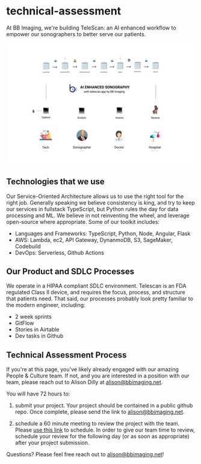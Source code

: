 # technical-assessment

At BB Imaging, we're building TeleScan: an AI enhanced workflow to empower our sonographers to better serve our patients.

![telescan-exec-summary](./bbi-telescan-exec-summary.png)

## Technologies that we use

Our Service-Oriented Architecture allows us to use the right tool for the right job. Generally speaking we believe consistency is king, and try to keep our services in fullstack TypeScript, but Python rules the day for data processing and ML. We believe in not reinventing the wheel, and leverage open-source where appropriate. Some of our toolkit includes:

- Languages and Frameworks: TypeScript, Python, Node, Angular, Flask
- AWS: Lambda, ec2, API Gateway, DynanmoDB, S3, SageMaker, Codebuild
- DevOps: Serverless, Github Actions

## Our Product and SDLC Processes

We operate in a HIPAA compliant SDLC environment. Telescan is an FDA regulated Class II device, and requires the focus, process, and structure that patients need. That said, our processes probably look pretty familiar to the modern engineer, including:

- 2 week sprints
- GitFlow
- Stories in Airtable
- Dev tasks in Github

## Technical Assessment Process

If you're at this page, you've likely already engaged with our amazing People & Culture team. If not, and you are interested in a position with our team, please reach out to Alison Dilly at alison@bbimaging.net.

You will have 72 hours to: 

1) submit your project. Your project should be contained in a public github repo. Once complete, please send the link to alison@bbimaging.net. 


2) schedule a 60 minute meeting to review the project with the team. Please [use this link](https://calendly.com/alisoncamp/60min) to schedule. In order to give our team time to review, schedule your review for the following day (or as soon as appropriate) after your project submission.


Questions? Please feel free reach out to alison@bbimaging.net! 
